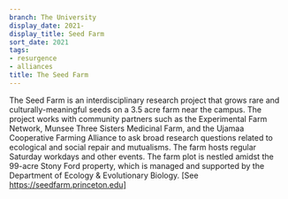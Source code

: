 ```yaml
---
branch: The University
display_date: 2021-
display_title: Seed Farm
sort_date: 2021
tags:
- resurgence
- alliances
title: The Seed Farm
---
```


The Seed Farm is an interdisciplinary research project that grows rare and culturally-meaningful seeds on a 3.5 acre farm near the campus. The project works with community partners such as the Experimental Farm Network, Munsee Three Sisters Medicinal Farm, and the Ujamaa Cooperative Farming Alliance to ask broad research questions related to ecological and social repair and mutualisms. The farm hosts regular Saturday workdays and other events. The farm plot is nestled amidst the 99-acre Stony Ford property, which is managed and supported by the Department of Ecology & Evolutionary Biology. [See https://seedfarm.princeton.edu]